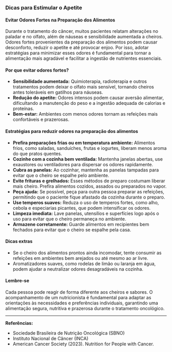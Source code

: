 
### Dicas para Estimular o Apetite

#### Evitar Odores Fortes na Preparação dos Alimentos

Durante o tratamento do câncer, muitos pacientes relatam alterações no paladar e no olfato, além de náuseas e sensibilidade aumentada a cheiros. Odores fortes provenientes da preparação dos alimentos podem causar desconforto, reduzir o apetite e até provocar enjoo. Por isso, adotar estratégias para minimizar esses odores é fundamental para tornar a alimentação mais agradável e facilitar a ingestão de nutrientes essenciais.

#### Por que evitar odores fortes?

- **Sensibilidade aumentada:** Quimioterapia, radioterapia e outros tratamentos podem deixar o olfato mais sensível, tornando cheiros antes toleráveis em gatilhos para náuseas.
- **Redução do apetite:** Odores intensos podem causar aversão alimentar, dificultando a manutenção do peso e a ingestão adequada de calorias e proteínas.
- **Bem-estar:** Ambientes com menos odores tornam as refeições mais confortáveis e prazerosas.

#### Estratégias para reduzir odores na preparação dos alimentos

- **Prefira preparações frias ou em temperatura ambiente:** Alimentos frios, como saladas, sanduíches, frutas e iogurtes, liberam menos aroma do que pratos quentes.
- **Cozinhe com a cozinha bem ventilada:** Mantenha janelas abertas, use exaustores ou ventiladores para dispersar os odores rapidamente.
- **Cubra as panelas:** Ao cozinhar, mantenha as panelas tampadas para evitar que o cheiro se espalhe pelo ambiente.
- **Evite frituras e grelhados:** Esses métodos de preparo costumam liberar mais cheiro. Prefira alimentos cozidos, assados ou preparados no vapor.
- **Peça ajuda:** Se possível, peça para outra pessoa preparar as refeições, permitindo que o paciente fique afastado da cozinha durante o preparo.
- **Use temperos suaves:** Reduza o uso de temperos fortes, como alho, cebola e especiarias picantes, que podem intensificar os odores.
- **Limpeza imediata:** Lave panelas, utensílios e superfícies logo após o uso para evitar que o cheiro permaneça no ambiente.
- **Armazene corretamente:** Guarde alimentos em recipientes bem fechados para evitar que o cheiro se espalhe pela casa.

#### Dicas extras

- Se o cheiro dos alimentos prontos ainda incomodar, tente consumir as refeições em ambientes bem arejados ou até mesmo ao ar livre.
- Aromatizadores suaves, como rodelas de limão ou laranja em água, podem ajudar a neutralizar odores desagradáveis na cozinha.

#### Lembre-se

Cada pessoa pode reagir de forma diferente aos cheiros e sabores. O acompanhamento de um nutricionista é fundamental para adaptar as orientações às necessidades e preferências individuais, garantindo uma alimentação segura, nutritiva e prazerosa durante o tratamento oncológico.

---
**Referências:**
- Sociedade Brasileira de Nutrição Oncológica (SBNO)
- Instituto Nacional de Câncer (INCA)
- American Cancer Society (2023). Nutrition for People with Cancer.
```
